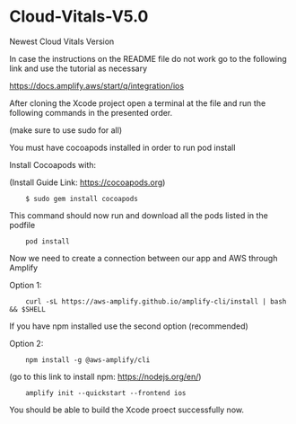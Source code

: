 # Cloud-Vitals-V5.0
Newest Cloud Vitals Version

In case the instructions on the README file do not work go to the following link and use the tutorial as necessary

https://docs.amplify.aws/start/q/integration/ios

After cloning the Xcode project open a terminal at the file and run the following commands in the presented order.

(make sure to use sudo for all)

 
You must have cocoapods installed in order to run pod install
 
Install Cocoapods with: 

(Install Guide Link: https://cocoapods.org)
 
        $ sudo gem install cocoapods
     
This command should now run and download all the pods listed in the podfile

        pod install

Now we need to create a connection between our app and AWS through Amplify

Option 1:

        curl -sL https://aws-amplify.github.io/amplify-cli/install | bash && $SHELL

If you have npm installed use the second option (recommended)
  
Option 2:

        npm install -g @aws-amplify/cli

(go to this link to install npm: https://nodejs.org/en/)

        amplify init --quickstart --frontend ios

You should be able to build the Xcode proect successfully now.
                       
